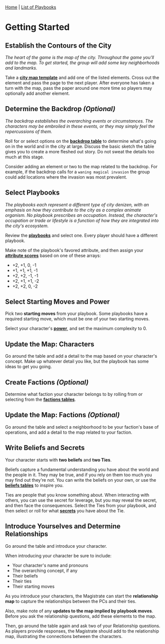 [Home](index.md) | [List of Playbooks](index.md#Playbooks)

# Getting Started

## Establish the Contours of the City
*The heart of the game is the map of the city. Throughout the game you'll add to the map. To get started, the group will add some key neighborhoods and landmarks.*

Take a [**city map template**](city-of-whispers-map-templates.pdf) and add one of the listed elements. Cross out the element and pass the page to the next player. After everyone has taken a turn with the map, pass the paper around one more time so players may optionally add another element.
 
## Determine the Backdrop *(Optional)*
*The backdrop establishes the overarching events or circumstances. The characters may be embroiled in these events, or they may simply feel the repercussions of them.*

Roll for or select options on the [**backdrop table**](Lists.md#backdrops) to determine what's going on in the world and in the city at large. Discuss the basic sketch the table gives you to create a more fleshed out story. Do not sweat the details too much at this stage.

Consider adding an element or two to the map related to the backdrop. For example, if the backdrop calls for a `waning magical invasion` the group could add locations where the invasion was most prevalent.
 
## Select Playbooks
*The playbooks each represent a different type of city denizen, with an emphasis on how they contribute to the city as a complex animate organism. No playbook prescribes an occupation. Instead, the character's occupation or trade or lifestyle is a function of how they are integrated into the city's ecosystem.*

Review the **[playbooks](Playbooks/Overview.md)** and select one. Every player should have a different playbook. 

Make note of the playbook's favored attribute, and then assign your **[attribute scores](Characters.md#Attributes)** based on one of these arrays:  

- +2, +1, 0, -1
- +1, +1, +1, -1
- +2, +2, -1, -1
- +2, +1, +1, -2
- +2, +2, 0, -2
 
## Select Starting Moves and Power
Pick two **starting moves** from your playbook. Some playbooks have a required starting move, which must be one of your two starting moves.

Select your character's **[power](Characters.md#Power)**, and set the maximum complexity to 0.

## Update the Map: Characters
Go around the table and add a detail to the map based on your character's concept. Make up whatever detail you like, but the playbook has some ideas to get you going.

## Create Factions *(Optional)*
Determine what faction your character belongs to by rolling from or selecting from the [**factions tables**](Lists.md#factions).

## Update the Map: Factions *(Optional)*
Go around the table and select a neighborhood to be your faction's base of operations, and add a detail to the map related to your faction.

## Write Beliefs and Secrets
Your character starts with **two beliefs** and **two Ties**.

Beliefs capture a fundamental understanding you have about the world and the people in it. They may be true, and if you rely on them too much you may  find out they're not. You can write the beliefs on your own, or use the [**beliefs tables**](Lists.md#beliefs) to inspire you.

Ties are people that you know something about. When interacting with others, you can use the secret for leverage, but you may reveal the secret, and then face the consequences. Select the Ties from your playbook, and then select or roll for what [**secrets**](Lists.md#secrets) you have about the Tie.

## Introduce Yourselves and Determine Relationships
Go around the table and introduce your character.

When introducing your character be sure to include:

- Your character's name and pronouns
- The overarching concept, if any
- Their beliefs
- Their ties
- Their starting moves

As you introduce your characters, the Magistrate can start the **relationship map** to capture the relationships between the PCs and their ties.

Also, make note of any **updates to the map implied by playbook moves**. Before you ask the relationship questions, add these elements to the map.

Then, go around the table again and ask two of your Relationship questions. As players provide responses, the Magistrate should add to the relationship map, illustrating the connections between the characters.



